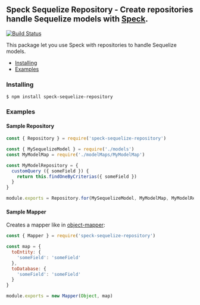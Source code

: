 ## Speck Sequelize Repository - Create repositories handle Sequelize models with [Speck](https://github.com/scup/speck).

[![Build Status](https://travis-ci.org/scup/speck-sequelize-repository.svg?branch=master)](https://travis-ci.org/scup/speck-sequelize-repository)

This package let you use Speck with repositories to handle Sequelize models.

* [Installing](#installing)
* [Examples](#examples)

### Installing
    $ npm install speck-sequelize-repository

### Examples

#### Sample Repository
```javascript
const { Repository } = require('speck-sequelize-repository')

const { MySequelizeModel } = require('./models')
const MyModelMap = require('./modelMaps/MyModelMap')

const MyModelRepository = {
  customQuery ({ someField }) {
    return this.findOneByCriterias({ someField })
  }
}

module.exports = Repository.for(MySequelizeModel, MyModelMap, MyModelRepository)

```

#### Sample Mapper

Creates a mapper like in [object-mapper](https://github.com/wankdanker/node-object-mapper):

```javascript
const { Mapper } = require('speck-sequelize-repository')

const map = {
  toEntity: {
    'someField': 'someField'
  },
  toDatabase: {
    'someField': 'someField'
  }
}

module.exports = new Mapper(Object, map)

```